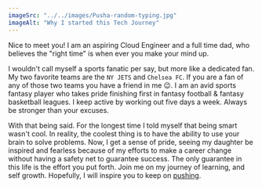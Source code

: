 ```yaml
---
imageSrc: "../../images/Pusha-random-typing.jpg"
imageAlt: "Why I started this Tech Journey"
---
```


Nice to meet you! I am an aspiring Cloud Engineer and a full time dad, who believes the "right time" is when ever you make your mind up.

I wouldn't call myself a sports fanatic per say, but more like a dedicated fan. My two favorite teams are the `NY JETS` and `Chelsea FC`. If you are a fan of any of those two teams you have a friend in me 😉. I am an avid sports fantasy player who takes pride finishing first in fantasy football & fantasy basketball leagues. I keep active by working out five days a week. Always be stronger than your excuses. 

With that being said. For the longest time I told myself that being smart wasn't cool. In reality, the coolest thing is to have the ability to use your brain to solve problems. Now, I get a sense of pride, seeing my daughter be inspired and fearless because of my efforts to make a career change without having a safety net to guarantee success. The only guarantee in this life is the effort you put forth. Join me on my journey of learning, and self growth. Hopefully, I will inspire you to keep on <a href="https://instagram.com/pryce_law24" target="_blank" rel="nofollow noopener noreferrer" aria-label="External Link"><u>pushing</u></a>.

